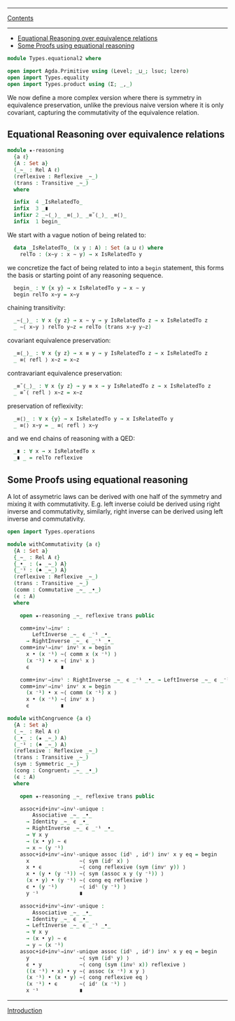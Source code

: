 ****
[Contents](contents.html)

<!-- START doctoc generated TOC please keep comment here to allow auto update -->
<!-- DON'T EDIT THIS SECTION, INSTEAD RE-RUN doctoc TO UPDATE -->
****

- [Equational Reasoning over equivalence relations](#equational-reasoning-over-equivalence-relations)
- [Some Proofs using equational reasoning](#some-proofs-using-equational-reasoning)

<!-- END doctoc generated TOC please keep comment here to allow auto update -->

```agda
module Types.equational2 where

open import Agda.Primitive using (Level; _⊔_; lsuc; lzero)
open import Types.equality
open import Types.product using (Σ; _,_)
```

We now define a more complex version where there is symmetry in equivalence preservation, unlike the previous naive version where it is only covariant, capturing the commutativity of the equivalence relation.

## Equational Reasoning over equivalence relations

```agda
module ★-reasoning
  {a ℓ}
  {A : Set a}
  (_∼_ : Rel A ℓ)
  (reflexive : Reflexive _∼_)
  (trans : Transitive _∼_)
  where

  infix  4 _IsRelatedTo_
  infix  3 _∎
  infixr 2 _∼⟨_⟩_ _≡⟨_⟩_ _≡˘⟨_⟩_ _≡⟨⟩_
  infix  1 begin_
```

We start with a vague notion of being related to:

```agda
  data _IsRelatedTo_ (x y : A) : Set (a ⊔ ℓ) where
    relTo : (x∼y : x ∼ y) → x IsRelatedTo y
```

we concretize the fact of being related to into a `begin` statement, this forms the basis or starting point of any reasoning sequence.

```agda
  begin_ : ∀ {x y} → x IsRelatedTo y → x ∼ y
  begin relTo x∼y = x∼y
```

chaining transitivity:

```agda
  _∼⟨_⟩_ : ∀ x {y z} → x ∼ y → y IsRelatedTo z → x IsRelatedTo z
  _ ∼⟨ x∼y ⟩ relTo y∼z = relTo (trans x∼y y∼z)
```

covariant equivalence preservation:

```agda
  _≡⟨_⟩_ : ∀ x {y z} → x ≡ y → y IsRelatedTo z → x IsRelatedTo z
  _ ≡⟨ refl ⟩ x∼z = x∼z
```

contravariant equivalence preservation:

```agda
  _≡˘⟨_⟩_ : ∀ x {y z} → y ≡ x → y IsRelatedTo z → x IsRelatedTo z
  _ ≡˘⟨ refl ⟩ x∼z = x∼z
```

preservation of reflexivity:

```agda
  _≡⟨⟩_ : ∀ x {y} → x IsRelatedTo y → x IsRelatedTo y
  _ ≡⟨⟩ x∼y = _ ≡⟨ refl ⟩ x∼y
```

and we end chains of reasoning with a QED:

```agda
  _∎ : ∀ x → x IsRelatedTo x
  _∎ _ = relTo reflexive
```

## Some Proofs using equational reasoning

A lot of assymetric laws can be derived with one half of the symmetry and mixing it with commutativity. E.g. left inverse coiuld be derived using right inverse and commutativity, similarly, right inverse can be derived using left inverse and commutativity.


```agda
open import Types.operations

module withCommutativity {a ℓ}
  {A : Set a}
  {_∼_ : Rel A ℓ}
  {_•_ : (★ _∼_) A}
  {_⁻¹ : (♠ _∼_) A}
  (reflexive : Reflexive _∼_)
  (trans : Transitive _∼_)
  (comm : Commutative _∼_ _•_)
  (ϵ : A)
  where

    open ★-reasoning _∼_ reflexive trans public
```

```agda
    comm+invˡ⇒invʳ :
        LeftInverse _∼_ ϵ _⁻¹ _•_
      → RightInverse _∼_ ϵ _⁻¹ _•_
    comm+invˡ⇒invʳ invˡ x = begin
      x • (x ⁻¹) ∼⟨ comm x (x ⁻¹) ⟩
      (x ⁻¹) • x ∼⟨ invˡ x ⟩
      ϵ          ∎
```

```agda
    comm+invʳ⇒invˡ : RightInverse _∼_ ϵ _⁻¹ _•_ → LeftInverse _∼_ ϵ _⁻¹ _•_
    comm+invʳ⇒invˡ invʳ x = begin
      (x ⁻¹) • x ∼⟨ comm (x ⁻¹) x ⟩
      x • (x ⁻¹) ∼⟨ invʳ x ⟩
      ϵ          ∎
```

```agda
module withCongruence {a ℓ}
  {A : Set a}
  (_∼_ : Rel A ℓ)
  (_•_ : (★ _∼_) A)
  (_⁻¹ : (♠ _∼_) A)
  (reflexive : Reflexive _∼_)
  (trans : Transitive _∼_)
  (sym : Symmetric _∼_)
  (cong : Congruent₂ _∼_ _•_)
  (ϵ : A)
  where

    open ★-reasoning _∼_ reflexive trans public
```

```agda
    assoc+id+invʳ⇒invˡ-unique :
        Associative _∼_ _•_
      → Identity _∼_ ϵ _•_
      → RightInverse _∼_ ϵ _⁻¹ _•_
      → ∀ x y
      → (x • y) ∼ ϵ
      → x ∼ (y ⁻¹)
    assoc+id+invʳ⇒invˡ-unique assoc (idˡ , idʳ) invʳ x y eq = begin
      x                ∼⟨ sym (idʳ x) ⟩
      x • ϵ            ∼⟨ cong reflexive (sym (invʳ y)) ⟩
      x • (y • (y ⁻¹)) ∼⟨ sym (assoc x y (y ⁻¹)) ⟩
      (x • y) • (y ⁻¹) ∼⟨ cong eq reflexive ⟩
      ϵ • (y ⁻¹)       ∼⟨ idˡ (y ⁻¹) ⟩
      y ⁻¹             ∎
```

```agda
    assoc+id+invˡ⇒invʳ-unique :
        Associative _∼_ _•_
      → Identity _∼_ ϵ _•_
      → LeftInverse _∼_ ϵ _⁻¹ _•_
      → ∀ x y
      → (x • y) ∼ ϵ
      → y ∼ (x ⁻¹)
    assoc+id+invˡ⇒invʳ-unique assoc (idˡ , idʳ) invˡ x y eq = begin
      y                ∼⟨ sym (idˡ y) ⟩
      ϵ • y            ∼⟨ cong (sym (invˡ x)) reflexive ⟩
      ((x ⁻¹) • x) • y ∼⟨ assoc (x ⁻¹) x y ⟩
      (x ⁻¹) • (x • y) ∼⟨ cong reflexive eq ⟩
      (x ⁻¹) • ϵ       ∼⟨ idʳ (x ⁻¹) ⟩
      x ⁻¹             ∎
```

****
[Introduction](./Logic.introduction.html)
